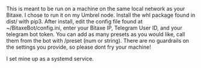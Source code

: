 This is meant to be run on a machine on the same local network as your Bitaxe. I chose to run it on my Umbrel node. Install the whl package found in dist/ with pip3. After install, edit the config file found at ~/BitaxeBot/config.ini, enter your Bitaxe IP, Telegram User ID, and your telegram bot token. You can add as many presets as you would like, call them from the bot with /preset (num or string). There are no guardrails on the settings you provide, so please dont fry your machine!

I set mine up as a systemd service.